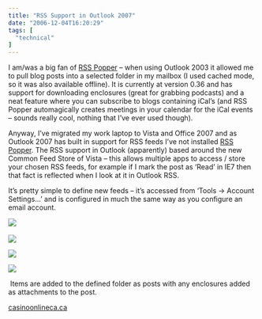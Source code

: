 ```yaml
---
title: "RSS Support in Outlook 2007"
date: "2006-12-04T16:20:29"
tags: [
  "technical"
]
---
```

I am/was a big fan of [RSS Popper](http://rsspopper.blogspot.com/) – when using Outlook 2003 it allowed me to pull blog posts into a selected folder in my mailbox (I used cached mode, so it was also available offline). It is currently at version 0.36 and has support for downloading enclosures (great for grabbing podcasts) and a neat feature where you can subscribe to blogs containing iCal’s (and RSS Popper automagically creates meetings in your calendar for the iCal events – sounds really cool, nothing that I’ve ever used though).

Anyway, I’ve migrated my work laptop to Vista and Office 2007 and as Outlook 2007 has built in support for RSS feeds I’ve not installed [RSS Popper](http://rsspopper.blogspot.com/). The RSS support in Outlook (apparently) based around the new Common Feed Store of Vista – this allows multiple apps to access / store your chosen RSS feeds, for example if I mark the post as ‘Read’ in IE7 then that fact is reflected when I look at it in Outlook RSS.

It’s pretty simple to define new feeds – it’s accessed from ‘Tools -> Account Settings…’ and is configured in much the same way as you configure an email account.

[![](OutlookRSSAccounts_thumb%5B5%5D.png)](https://kapie.com/content/binary/WindowsLiveWriter/RSSSupportinOutlook2007_B933/OutlookRSSAccounts%5B7%5D.png) 

[![](OutlookRSSAdd_thumb%5B1%5D.png)](https://kapie.com/content/binary/WindowsLiveWriter/RSSSupportinOutlook2007_B933/OutlookRSSAdd%5B3%5D.png)

[![](OutlookRSSItems_thumb%5B4%5D.png)](https://kapie.com/content/binary/WindowsLiveWriter/RSSSupportinOutlook2007_B933/OutlookRSSItems%5B6%5D.png)

[![](OutlookRSSEdit_thumb%5B2%5D.png)](https://kapie.com/content/binary/WindowsLiveWriter/RSSSupportinOutlook2007_B933/OutlookRSSEdit%5B4%5D.png)

 Items are added to the defined folder as posts with any enclosures added as attachments to the post.

[casinoonlineca.ca](http://casinoonlineca.ca/casino-for-mobile/)